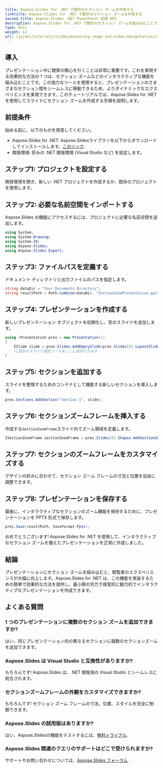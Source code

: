 ```yaml
---
title: Aspose.Slides for .NET で動的なセクション ズームを作成する
linktitle: Aspose.Slides for .NET で動的なセクション ズームを作成する
second_title: Aspose.Slides .NET PowerPoint 処理 API
description: Aspose.Slides for .NET で動的なセクション ズームを組み込むことで、プレゼンテーションの可能性を最大限に引き出します。この包括的なチュートリアルでは、スライドでの視聴者のエンゲージメントとナビゲーションを強化するプロセスを段階的に説明します。
type: docs
weight: 13
url: /ja/net/tutorials/slides/mastering-image-and-video-manipulation/create-dynamic-section-zoom/
---
```

## 導入

プレゼンテーション中に聴衆の関心を引くことは非常に重要です。これを実現する効果的な方法の 1 つは、セクション ズームなどのインタラクティブな機能を組み込むことです。この強力なツールを使用すると、プレゼンテーションのさまざまなセクション間をシームレスに移動できるため、よりダイナミックなエクスペリエンスを実現できます。このチュートリアルでは、Aspose.Slides for .NET を使用してスライドにセクション ズームを作成する手順を説明します。

## 前提条件
始める前に、以下のものを用意してください。

-  Aspose.Slides for .NET: Aspose.Slidesライブラリを以下からダウンロードしてインストールします。[このリンク](https://releases.aspose.com/slides/net/).
- 開発環境: 好みの .NET 開発環境 (Visual Studio など) を設定します。

## ステップ1: プロジェクトを設定する
開発環境を開き、新しい .NET プロジェクトを作成するか、既存のプロジェクトを使用します。

## ステップ2: 必要な名前空間をインポートする
Aspose.Slides の機能にアクセスするには、プロジェクトに必要な名前空間を追加します。
```csharp
using System;
using System.Drawing;
using System.IO;
using Aspose.Slides;
using Aspose.Slides.Export;
```

## ステップ3: ファイルパスを定義する
ドキュメント ディレクトリと出力ファイルのパスを指定します。
```csharp
string dataDir = "Your Documents Directory";
string resultPath = Path.Combine(dataDir, "SectionZoomPresentation.pptx");
```

## ステップ4: プレゼンテーションを作成する
新しいプレゼンテーション オブジェクトを初期化し、空のスライドを追加します。
```csharp
using (Presentation pres = new Presentation())
{
    ISlide slide = pres.Slides.AddEmptySlide(pres.Slides[0].LayoutSlide);
    //追加のスライド設定コードをここに追加できます
}
```

## ステップ5: セクションを追加する
スライドを整理するためのコンテナとして機能する新しいセクションを導入します。
```csharp
pres.Sections.AddSection("Section 1", slide);
```

## ステップ6: セクションズームフレームを挿入する
作成する`SectionZoomFrame`スライド内でズーム領域を定義します。
```csharp
ISectionZoomFrame sectionZoomFrame = pres.Slides[0].Shapes.AddSectionZoomFrame(20, 20, 300, 200, pres.Sections[1]);
```

## ステップ7: セクションのズームフレームをカスタマイズする
デザインの好みに合わせて、セクション ズーム フレームの寸法と位置を自由に調整できます。

## ステップ8: プレゼンテーションを保存する
最後に、インタラクティブなセクションのズーム機能を保持するために、プレゼンテーションを PPTX 形式で保存します。
```csharp
pres.Save(resultPath, SaveFormat.Pptx);
```

おめでとうございます! Aspose.Slides for .NET を使用して、インタラクティブなセクション ズームを備えたプレゼンテーションを正常に作成しました。

## 結論
プレゼンテーションにセクション ズームを組み込むと、閲覧者のエクスペリエンスが大幅に向上します。Aspose.Slides for .NET は、この機能を実装するための簡単で効果的な方法を提供し、最小限の労力で視覚的に魅力的でインタラクティブなプレゼンテーションを作成できます。

## よくある質問

### 1 つのプレゼンテーションに複数のセクション ズームを追加できますか?
はい、同じプレゼンテーション内の異なるセクションに複数のセクションズームを追加できます。

### Aspose.Slides は Visual Studio と互換性がありますか?
もちろんです! Aspose.Slides は、.NET 開発用の Visual Studio とシームレスに統合されます。

### セクションズームフレームの外観をカスタマイズできますか?
もちろんです! セクション ズーム フレームの寸法、位置、スタイルを完全に制御できます。

### Aspose.Slides の試用版はありますか?
はい、Aspose.Slidesの機能をテストするには、[無料トライアル](https://releases.aspose.com/).

### Aspose.Slides 関連のクエリのサポートはどこで受けられますか?
サポートやお問い合わせについては、[Aspose.Slides フォーラム](https://forum.aspose.com/c/slides/11).